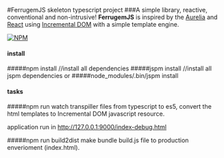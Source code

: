 #FerrugemJS skeleton typescript project
###A simple library, reactive, conventional and non-intrusive!
**FerrugemJS** is inspired by the [Aurelia](http://aurelia.io/) and [React](https://facebook.github.io/react/) using [Incremental DOM](http://google.github.io/incremental-dom/) with a simple template engine.

[![NPM](https://nodei.co/npm/ferrugemjs.png?downloads=true&downloadRank=true&stars=true)](https://nodei.co/npm/ferrugemjs/)

#### install
#####npm install //install all dependencies
#####jspm install //install all jspm dependencies
or
#####node_modules/.bin/jspm install 



#### tasks
#####npm run watch 
transpiller files from typescript to es5, convert the html templates to Incremental DOM javascript resource.

application run in http://127.0.0.1:9000/index-debug.html

#####npm run build2dist 
make bundle build.js file to production enverioment (index.html).




